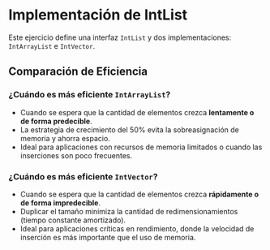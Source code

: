 # Implementación de IntList

Este ejercicio define una interfaz `IntList` y dos implementaciones: `IntArrayList` e `IntVector`.

## Comparación de Eficiencia

### ¿Cuándo es más eficiente `IntArrayList`?
- Cuando se espera que la cantidad de elementos crezca **lentamente o de forma predecible**.
- La estrategia de crecimiento del 50% evita la sobreasignación de memoria y ahorra espacio.
- Ideal para aplicaciones con recursos de memoria limitados o cuando las inserciones son poco frecuentes.

### ¿Cuándo es más eficiente `IntVector`?
- Cuando se espera que la cantidad de elementos crezca **rápidamente o de forma impredecible**.
- Duplicar el tamaño minimiza la cantidad de redimensionamientos (tiempo constante amortizado).
- Ideal para aplicaciones críticas en rendimiento, donde la velocidad de inserción es más importante que el uso de memoria.
